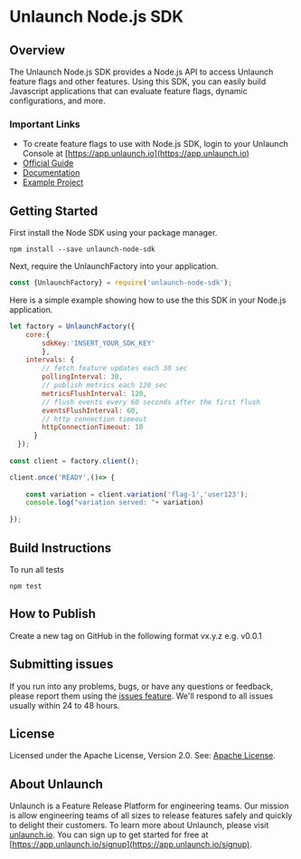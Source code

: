 # Unlaunch Node.js SDK

## Overview
The Unlaunch Node.js SDK provides a Node.js API to access Unlaunch feature flags and other features. Using this SDK, you can easily build Javascript applications that can evaluate feature flags, dynamic configurations, and more.

### Important Links

- To create feature flags to use with Node.js SDK, login to your Unlaunch Console at [https://app.unlaunch.io](https://app.unlaunch.io)
- [Official Guide](https://docs.unlaunch.io/docs/sdks/nodejs-sdk)
- [Documentation](https://github.com/unlaunch/nodejs-sdk#section-documentation)
- [Example Project](https://github.com/unlaunch/hello-node)

## Getting Started

First install the Node SDK using your package manager. 

```
npm install --save unlaunch-node-sdk
```

Next, require the UnlaunchFactory into your application.

```javascript
const {UnlaunchFactory} = require('unlaunch-node-sdk');
```

Here is a simple example showing how to use the this SDK in your Node.js application.

```javascript
let factory = UnlaunchFactory({
    core:{
        sdkKey:'INSERT_YOUR_SDK_KEY'
        },
    intervals: {
        // fetch feature updates each 30 sec
        pollingInterval: 30,
        // publish metrics each 120 sec
        metricsFlushInterval: 120,
        // flush events every 60 seconds after the first flush
        eventsFlushInterval: 60,
        // http connection timeout 
        httpConnectionTimeout: 10
      }
  });
  
const client = factory.client();

client.once('READY',()=> {
  
    const variation = client.variation('flag-1','user123');
    console.log("variation served: "+ variation)
    
});
```
## Build Instructions

To run all tests

```shell
npm test
```

## How to Publish
Create a new tag on GitHub in the following format vx.y.z e.g. v0.0.1

## Submitting issues
If you run into any problems, bugs, or have any questions or feedback, please report them using the [issues feature](https://github.com/unlaunch/nodejs-sdk/issues). We'll respond to all issues usually within 24 to 48 hours.

## License
Licensed under the Apache License, Version 2.0. See: [Apache License](LICENSE.md).

## About Unlaunch
Unlaunch is a Feature Release Platform for engineering teams. Our mission is allow engineering teams of all
sizes to release features safely and quickly to delight their customers. To learn more about Unlaunch, please visit
[unlaunch.io](https://unlaunch.io). You can sign up to get started for free at [https://app.unlaunch.io/signup](https://app.unlaunch.io/signup).
